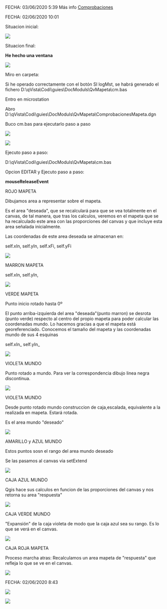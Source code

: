 ﻿FECHA: 03/06/2020 5:39
Más info [Comprobaciones](./comprobacionesQvMapeta.md)    

FECHA: 02/06/2020 10:01

Situacion inicial:

![](RackMultipart20200603-4-t1eluy_html_915c6d5938c7f6e1.png)

Situacion final:

**He hecho una ventana**

![](RackMultipart20200603-4-t1eluy_html_675acfb2398a9db9.png)

Miro en carpeta:

Si he operado correctamente con el botón SI logMst, se habrá generado el fichero D:\qVista\Codi\guies\DocModuls\QvMapeta\cm.bas

Entro en microstation

Abro D:\qVista\Codi\guies\DocModuls\QvMapeta\ComprobacionesMapeta.dgn

Buco cm.bas para ejecutarlo paso a paso

![](RackMultipart20200603-4-t1eluy_html_d195c598900518f8.png)

![](RackMultipart20200603-4-t1eluy_html_b880bbdd698517b.png)

Ejecuto paso a paso:

D:\qVista\Codi\guies\DocModuls\QvMapeta\cm.bas

Opcion EDITAR y Ejecuto paso a paso:

**mouseReleaseEvent**

ROJO MAPETA

Dibujamos area a representar sobre el mapeta.

Es el area &quot;deseada&quot;, que se recalculará para que se vea totalmente en el canvas, de tal manera, que tras los calculos, veremos en el mapeta que se ha recalculado este area con las proporciones del canvas y que incluye esta area señalada inicialmente.

Las coordenadas de este area deseada se almacenan en:

self.xIn, self.yIn, self.xFi, self.yFi

![](RackMultipart20200603-4-t1eluy_html_a56ca44da774d858.png)

MARRON MAPETA

self.xIn, self.yIn,

![](RackMultipart20200603-4-t1eluy_html_2872e6b6bab91be0.png)

VERDE MAPETA

Punto inicio rotado hasta 0º

El punto arriba-izquierda del area &quot;deseada&quot;(punto marron) se desrota (punto verde) respecto al centro del propio mapeta para poder calcular las coordenadas mundo. Lo hacemos gracias a que el mapeta está georeferenciado. Conocemos el tamaño del mapeta y las coordenadas mundo de sus 4 esquinas

self.xIn\_ self.yIn\_

![](RackMultipart20200603-4-t1eluy_html_45bc7fc19a70cb9f.png)

VIOLETA MUNDO

Punto rotado a mundo. Para ver la correspondencia dibujo linea negra discontinua.

![](RackMultipart20200603-4-t1eluy_html_5ce34d84de0590eb.png)

VIOLETA MUNDO

Desde punto rotado mundo construccion de caja,escalada, equivalente a la realizada en mapeta. Estará rotada.

Es el area mundo &quot;deseado&quot;

![](RackMultipart20200603-4-t1eluy_html_dc8b8e2388a58ccd.png)

AMARILLO y AZUL MUNDO

Estos puntos sosn el rango del area mundo deseado

Se las pasamos al canvas via setExtend

![](RackMultipart20200603-4-t1eluy_html_e84899a2a8e45337.png)

CAJA AZUL MUNDO

Qgis hace sus calculos en funcion de las proporciones del canvas y nos retorna su area &quot;respuesta&quot;

![](RackMultipart20200603-4-t1eluy_html_12e83348caeb2e29.png)

CAJA VERDE MUNDO

&quot;Expansión&quot; de la caja violeta de modo que la caja azul sea su rango. Es lo que se verá en el canvas.

![](RackMultipart20200603-4-t1eluy_html_cf0dee5fdcfe4805.png)

CAJA ROJA MAPETA

Proceso marcha atras: Recalculamos un area mapeta de &quot;respuesta&quot; que refleja lo que se ve en el canvas.

![](RackMultipart20200603-4-t1eluy_html_33a8c8f43bebf257.png)

FECHA: 02/06/2020 8:43

![](RackMultipart20200603-4-t1eluy_html_d0b2fa32fa7a707f.png)

![](RackMultipart20200603-4-t1eluy_html_ad672b8eaf7b0594.png)